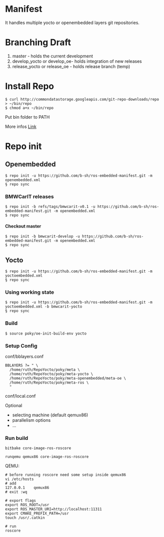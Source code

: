 # Manifest

It handles multiple yocto or openembedded layers git repositories.

# Branching Draft

1. master - holds the current development 
2. develop_yocto or develop_oe- holds integration of new releases
3. release_yocto or release_oe - holds release branch (temp)

# Install Repo

```
$ curl http://commondatastorage.googleapis.com/git-repo-downloads/repo > ~/bin/repo
$ chmod a+x ~/bin/repo
```

Put bin folder to PATH

More infos [Link](http://source.android.com/source/downloading.html)

# Repo init

## Openembedded

```
$ repo init -u https://github.com/b-sh/ros-embedded-manifest.git -m openembedded.xml
§ repo sync
```

### BMWCarIT releases

```
$ repo init -b refs/tags/bmwcarit-v0.1 -u https://github.com/b-sh/ros-embedded-manifest.git -m openembedded.xml
$ repo sync
```

#### Checkout master

```
$ repo init -b bmwcarit-develop -u https://github.com/b-sh/ros-embedded-manifest.git -m openembedded.xml
$ repo sync
```

## Yocto

```
$ repo init -u https://github.com/b-sh/ros-embedded-manifest.git -m yoctoembedded.xml
§ repo sync
```

### Using working state

```
$ repo init -u https://github.com/b-sh/ros-embedded-manifest.git -m yoctoembedded.xml -b bmwcarit-yocto
§ repo sync
```

### Build

```
$ source poky/oe-init-build-env yocto
```

### Setup Config

conf/bblayers.conf

```
BBLAYERS ?= " \
  /home/ruth/RepoYocto/poky/meta \
  /home/ruth/RepoYocto/poky/meta-yocto \
  /home/ruth/RepoYocto/poky/meta-openembedded/meta-oe \
  /home/ruth/RepoYocto/poky/meta-ros \
  "
```

conf/local.conf

Optional
 
 * selecting machine (default qemux86)
 * parallelism options
 * ...

### Run build

```
bitbake core-image-ros-roscore

runqemu qemux86 core-image-ros-roscore
```

QEMU:

```
# before running roscore need some setup inside qemux86
vi /etc/hosts
# add
127.0.0.1    qemux86
# exit :wq

# export flags
export ROS_ROOT=/usr
export ROS_MASTER_URI=http://localhost:11311
export CMAKE_PREFIX_PATH=/usr
touch /usr/.catkin

# run
roscore
```

